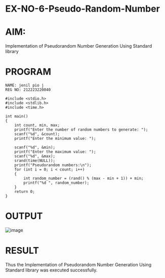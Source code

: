 # EX-NO-6-Pseudo-Random-Number

# AIM: 

Implementation of Pseudorandom Number Generation Using Standard library

# PROGRAM
```
NAME: jenil pio j
REG NO: 212223220040

#include <stdio.h>
#include <stdlib.h>
#include <time.h>

int main() 
{
    int count, min, max;
    printf("Enter the number of random numbers to generate: ");
    scanf("%d", &count);
    printf("Enter the minimum value: ");
    
    scanf("%d", &min);
    printf("Enter the maximum value: ");
    scanf("%d", &max);
    srand(time(NULL));
    printf("Pseudorandom numbers:\n");   
    for (int i = 0; i < count; i++) 
    {
        int random_number = (rand() % (max - min + 1)) + min;
        printf("%d ", random_number);
    }
    return 0;
}
```

# OUTPUT
![image](https://github.com/user-attachments/assets/01d2ea68-fe83-4626-9a56-232a355e2267)



# RESULT
   Thus the Implementation of Pseudorandom Number Generation Using Standard library was executed successfully.
